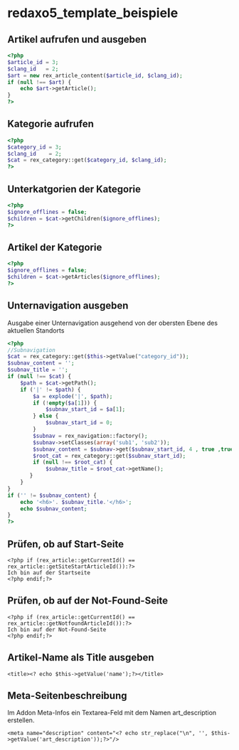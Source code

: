 # redaxo5_template_beispiele

## Artikel aufrufen und ausgeben
```php
<?php
$article_id = 3;
$clang_id   = 2;
$art = new rex_article_content($article_id, $clang_id);
if (null !== $art) {
    echo $art->getArticle();
}
?>
```
## Kategorie aufrufen
```php
<?php
$category_id = 3;
$clang_id    = 2;
$cat = rex_category::get($category_id, $clang_id);
?>
```

## Unterkatgorien der Kategorie
```php
<?php
$ignore_offlines = false;
$children = $cat->getChildren($ignore_offlines);
?>
```

## Artikel der Kategorie
```php
<?php
$ignore_offlines = false;
$children = $cat->getArticles($ignore_offlines);
?>
```

## Unternavigation ausgeben

Ausgabe einer Unternavigation ausgehend von der obersten Ebene des aktuellen Standorts
```php
<?php 
//Subnavigation
$cat = rex_category::get($this->getValue("category_id"));
$subnav_content = '';
$subnav_title = '';
if (null !== $cat) {
    $path = $cat->getPath();
    if ('|' != $path) {
        $a = explode('|', $path);
        if (!empty($a[1])) {
            $subnav_start_id = $a[1];
        } else {
            $subnav_start_id = 0;
        }
        $subnav = rex_navigation::factory(); 
        $subnav->setClasses(array('sub1', 'sub2'));
        $subnav_content = $subnav->get($subnav_start_id, 4 , true ,true);
        $root_cat = rex_category::get($subnav_start_id); 
        if (null !== $root_cat) {
            $subnav_title = $root_cat->getName();
       }
    }
}
if ('' != $subnav_content) {
    echo '<h6>'. $subnav_title.'</h6>';
    echo $subnav_content;
}
?>
```

## Prüfen, ob auf Start-Seite

```
<?php if (rex_article::getCurrentId() == rex_article::getSiteStartArticleId()):?>
Ich bin auf der Startseite
<?php endif;?>
```


## Prüfen, ob auf der Not-Found-Seite

```
<?php if (rex_article::getCurrentId() == rex_article::getNotfoundArticleId()):?>
Ich bin auf der Not-Found-Seite
<?php endif;?>
```

## Artikel-Name als Title ausgeben

```
<title><? echo $this->getValue('name');?></title>
```

## Meta-Seitenbeschreibung

Im Addon Meta-Infos ein Textarea-Feld mit dem Namen art_description erstellen.

```
<meta name="description" content="<? echo str_replace("\n", '', $this->getValue('art_description'));?>"/>
```
